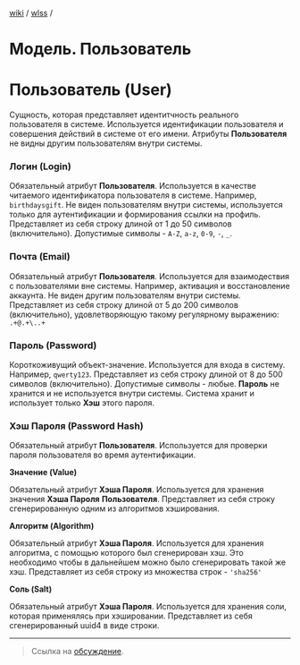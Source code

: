 [wiki](../../README.md) / [wlss](./index.md) /


# Модель. Пользователь


# Пользователь (User)

Сущность, которая представляет идентитчность реального пользователя в системе. Используется идентификации пользователя и совершения действий в системе от его имени. Атрибуты **Пользователя** не видны другим пользователям внутри системы.


### Логин (Login)

Обязательный атрибут **Пользователя**.
Используется в качестве читаемого идентификатора пользователя в системе. Например, `birthdaysgift`.
Не виден пользователям внутри системы, используется только для аутентификации и формирования ссылки на профиль.
Представляет из себя строку длиной от 1 до 50 символов (включительно). Допустимые символы - `A-Z`, `a-z`, `0-9`, `-`, `_`.


### Почта (Email)

Обязательный атрибут **Пользователя**.
Используется для взаимодествия с пользователями вне системы. Например, активация и восстановление аккаунта. Не виден другим пользователям внутри системы.
Представляет из себя строку длиной от 5 до 200 символов (включительно), удовлетворяющую такому регулярному выражению: `.+@.+\..+`


### Пароль (Password)

Короткоживущий объект-значение. Используется для входа в систему. Например, `qwerty123`.
Представляет из себя строку длиной от 8 до 500 символов (включительно). Допустимые символы - любые.
**Пароль** не хранится и не используется внутри системы. Система хранит и использует только **Хэш** этого пароля.


### Хэш Пароля (Password Hash)

Обязательный атрибут **Пользователя**.
Используется для проверки пароля пользователя во время аутентификации.


**Значение (Value)**

Обязательный атрибут **Хэша Пароля**.
Используется для хранения значения **Хэша Пароля** **Пользователя**.
Представляет из себя строку сгенерированную одним из алгоритмов хэширования.

**Алгоритм (Algorithm)**

Обязательный атрибут **Хэша Пароля**.
Используется для хранения алгоритма, с помощью которого был сгенерирован хэш. Это необходимо чтобы в дальнейшем можно было сгенерировать такой же хэш.
Представляет из себя строку из множества строк - `'sha256'`

**Соль (Salt)**

Обязательный атрибут **Хэша Пароля**.
Используется для хранения соли, которая применялясь при хэшировании.
Представляет из себя сгенерированный uuid4 в виде строки.

***

> Ссылка на [обсуждение](https://github.com/week-password/wisher/discussions/7).
